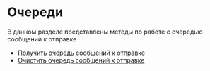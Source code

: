 # Очереди

В данном разделе представлены методы по работе с очередью сообщений к отправке

- [Получить очередь сообщений к отправке](/api/queues/ShowMessagesQueue)
- [Очистить очередь сообщений к отправке](/api/queues/ClearMessagesQueue)
